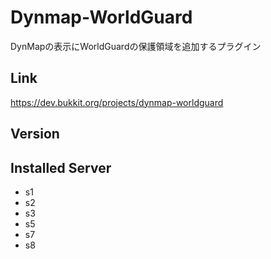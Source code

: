 # Dynmap-WorldGuard
DynMapの表示にWorldGuardの保護領域を追加するプラグイン

## Link
https://dev.bukkit.org/projects/dynmap-worldguard

## Version

## Installed Server
- s1
- s2
- s3
- s5
- s7
- s8

